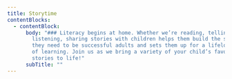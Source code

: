 ```yaml
---
title: Storytime
contentBlocks:
  - contentBlock:
      body: "### Literacy begins at home. Whether we’re reading, telling, or
        listening, sharing stories with children helps them build the skills
        they need to be successful adults and sets them up for a lifelong love
        of learning. Join us as we bring a variety of your child’s favourite
        stories to life!"
      subTitle: ""
---
```

